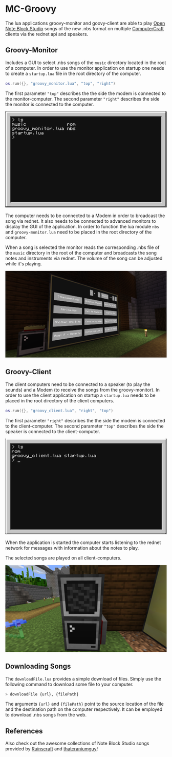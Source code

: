 # MC-Groovy

The lua applications groovy-monitor and goovy-client are able to play [Open Note Block Studio](https://hielkeminecraft.github.io/OpenNoteBlockStudio/) songs of the new .nbs format on multiple [ComputerCraft](https://www.computercraft.info/) clients via the rednet api and speakers.

## Groovy-Monitor

Includes a GUI to select .nbs songs of the `music` directory located in the root of a computer. In order to use the monitor application on startup one needs to create a `startup.lua` file in the root directory of the computer. 

```lua
os.run({}, "groovy_monitor.lua", "top", "right")
```

The first parameter `"top"` describes the the side the modem is connected to the monitor-computer.
The second parameter `"right"` describes the side the monitor is connected to the computer.

![groovy-monitor-root](images/groovy-monitor-root.png)

The computer needs to be connected to a Modem in order to broadcast the song via rednet. It also needs to be connected to advanced monitors to display the GUI of the application. In order to function the lua module `nbs` and `groovy-monitor.lua` need to be placed in the root directory of the computer. 

When a song is selected the monitor reads the corresponding .nbs file of the `music` directory in the root of the computer and broadcasts the song notes and instruments via rednet. The volume of the song can be adjusted while it's playing.

![groovy-monitor](images/groovy-monitor.png)

## Groovy-Client

The client computers need to be connected to a speaker (to play the sounds) and a Modem (to receive the songs from the groovy-monitor). In order to use the client application on startup a `startup.lua` needs to be placed in the root directory of the client computers.

```lua
os.run({}, "groovy_client.lua", "right", "top")
```

The first parameter `"right"` describes the the side the modem is connected to the client-computer.
The second parameter `"top"` describes the side the speaker is connected to the client-computer.

![groovy-client-root](images/groovy-client-root.png)

When the application is started the computer starts listening to the rednet network for messages with information about the notes to play.

The selected songs are played on all client-computers.

![groovy-client](images/groovy-client.png)

## Downloading Songs

The `downloadFile.lua` provides a simple download of files. Simply use the following command to download some file to your computer.

```bash
> downloadFile {url}, {filePath}
```

The arguments `{url}` and `{filePath}` point to the source location of the file and the destination path on the computer respectively. It can be employed to download .nbs songs from the web.

## References
Also check out the awesome collections of Note Block Studio songs provided by [Ruinscraft](https://github.com/Ruinscraft/powder-resources) and [thatcraniumguy](https://github.com/thatcraniumguy/Songs)!

